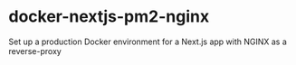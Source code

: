 # docker-nextjs-pm2-nginx
Set up a production Docker environment for a Next.js app with NGINX as a reverse-proxy
